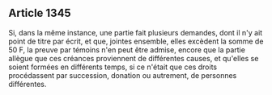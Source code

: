 Article 1345
----
Si, dans la même instance, une partie fait plusieurs demandes, dont il n'y ait
point de titre par écrit, et que, jointes ensemble, elles excèdent la somme de
50 F, la preuve par témoins n'en peut être admise, encore que la partie allègue
que ces créances proviennent de différentes causes, et qu'elles se soient
formées en différents temps, si ce n'était que ces droits procédassent par
succession, donation ou autrement, de personnes différentes.
